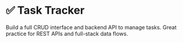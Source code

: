 # ✅ Task Tracker

Build a full CRUD interface and backend API to manage tasks. Great practice for REST APIs and full-stack data flows.
